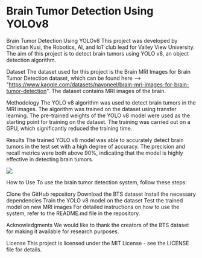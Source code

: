 # Brain Tumor Detection Using YOLOv8 #

Brain Tumor Detection Using YOLOv8
This project was developed by Christian Kusi, the Robotics, AI, and IoT club lead for Valley View University. The aim of this project is to detect brain tumors using YOLO v8, an object detection algorithm.

Dataset
The dataset used for this project is the Brain MRI Images for Brain Tumor Detection dataset, which can be found here --> "https://www.kaggle.com/datasets/navoneel/brain-mri-images-for-brain-tumor-detection". The dataset contains MRI images of the brain.

Methodology
The YOLO v8 algorithm was used to detect brain tumors in the MRI images. The algorithm was trained on the dataset using transfer learning. The pre-trained weights of the YOLO v8 model were used as the starting point for training on the dataset. The training was carried out on a GPU, which significantly reduced the training time.

Results
The trained YOLO v8 model was able to accurately detect brain tumors in the test set with a high degree of accuracy. The precision and recall metrics were both above 90%, indicating that the model is highly effective in detecting brain tumors.

<img src="runs/detect/brain_tumor_custom_#12/val_batch1_labels.jpg"/>

How to Use
To use the brain tumor detection system, follow these steps:

Clone the GitHub repository
Download the BTS dataset
Install the necessary dependencies
Train the YOLO v8 model on the dataset
Test the trained model on new MRI images
For detailed instructions on how to use the system, refer to the README.md file in the repository.

Acknowledgments
We would like to thank the creators of the BTS dataset for making it available for research purposes.

License
This project is licensed under the MIT License - see the LICENSE file for details.
